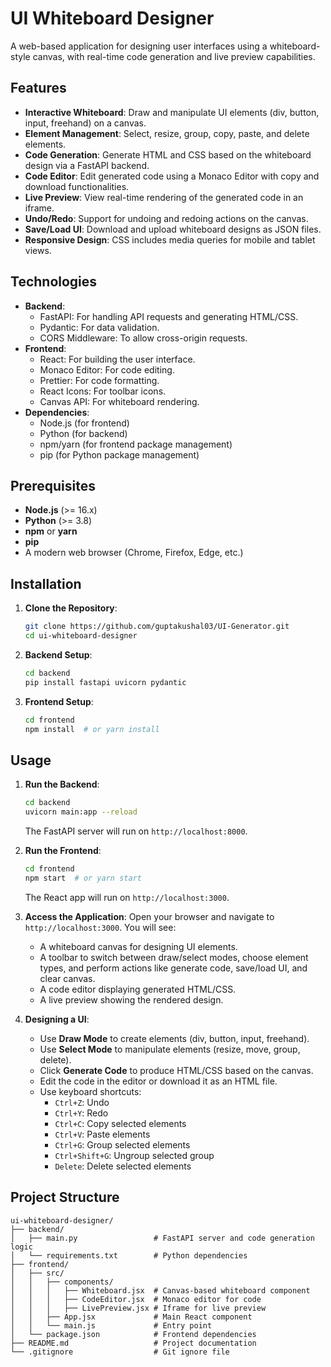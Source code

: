 # UI Whiteboard Designer

A web-based application for designing user interfaces using a whiteboard-style canvas, with real-time code generation and live preview capabilities.

## Features
- **Interactive Whiteboard**: Draw and manipulate UI elements (div, button, input, freehand) on a canvas.
- **Element Management**: Select, resize, group, copy, paste, and delete elements.
- **Code Generation**: Generate HTML and CSS based on the whiteboard design via a FastAPI backend.
- **Code Editor**: Edit generated code using a Monaco Editor with copy and download functionalities.
- **Live Preview**: View real-time rendering of the generated code in an iframe.
- **Undo/Redo**: Support for undoing and redoing actions on the canvas.
- **Save/Load UI**: Download and upload whiteboard designs as JSON files.
- **Responsive Design**: CSS includes media queries for mobile and tablet views.

## Technologies
- **Backend**:
  - FastAPI: For handling API requests and generating HTML/CSS.
  - Pydantic: For data validation.
  - CORS Middleware: To allow cross-origin requests.
- **Frontend**:
  - React: For building the user interface.
  - Monaco Editor: For code editing.
  - Prettier: For code formatting.
  - React Icons: For toolbar icons.
  - Canvas API: For whiteboard rendering.
- **Dependencies**:
  - Node.js (for frontend)
  - Python (for backend)
  - npm/yarn (for frontend package management)
  - pip (for Python package management)

## Prerequisites
- **Node.js** (>= 16.x)
- **Python** (>= 3.8)
- **npm** or **yarn**
- **pip**
- A modern web browser (Chrome, Firefox, Edge, etc.)

## Installation
1. **Clone the Repository**:
   ```bash
   git clone https://github.com/guptakushal03/UI-Generator.git
   cd ui-whiteboard-designer
   ```

2. **Backend Setup**:
   ```bash
   cd backend
   pip install fastapi uvicorn pydantic
   ```

3. **Frontend Setup**:
   ```bash
   cd frontend
   npm install  # or yarn install
   ```

## Usage
1. **Run the Backend**:
   ```bash
   cd backend
   uvicorn main:app --reload
   ```
   The FastAPI server will run on `http://localhost:8000`.

2. **Run the Frontend**:
   ```bash
   cd frontend
   npm start  # or yarn start
   ```
   The React app will run on `http://localhost:3000`.

3. **Access the Application**:
   Open your browser and navigate to `http://localhost:3000`. You will see:
   - A whiteboard canvas for designing UI elements.
   - A toolbar to switch between draw/select modes, choose element types, and perform actions like generate code, save/load UI, and clear canvas.
   - A code editor displaying generated HTML/CSS.
   - A live preview showing the rendered design.

4. **Designing a UI**:
   - Use **Draw Mode** to create elements (div, button, input, freehand).
   - Use **Select Mode** to manipulate elements (resize, move, group, delete).
   - Click **Generate Code** to produce HTML/CSS based on the canvas.
   - Edit the code in the editor or download it as an HTML file.
   - Use keyboard shortcuts:
     - `Ctrl+Z`: Undo
     - `Ctrl+Y`: Redo
     - `Ctrl+C`: Copy selected elements
     - `Ctrl+V`: Paste elements
     - `Ctrl+G`: Group selected elements
     - `Ctrl+Shift+G`: Ungroup selected group
     - `Delete`: Delete selected elements

## Project Structure
```
ui-whiteboard-designer/
├── backend/
│   ├── main.py                 # FastAPI server and code generation logic
│   └── requirements.txt        # Python dependencies
├── frontend/
│   ├── src/
│   │   ├── components/
│   │   │   ├── Whiteboard.jsx  # Canvas-based whiteboard component
│   │   │   ├── CodeEditor.jsx  # Monaco editor for code
│   │   │   ├── LivePreview.jsx # Iframe for live preview
│   │   ├── App.jsx             # Main React component
│   │   └── main.js             # Entry point
│   └── package.json            # Frontend dependencies
├── README.md                   # Project documentation
└── .gitignore                  # Git ignore file
```